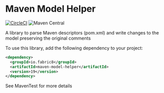 # Maven Model Helper

[![CircleCI](https://img.shields.io/circleci/build/github/fabric8-launcher/maven-model-helper?style=for-the-badge&logo=CircleCI)](https://circleci.com/gh/fabric8-launcher/maven-model-helper)
![Maven Central](https://img.shields.io/maven-central/v/io.fabric8/maven-model-helper?style=for-the-badge)

A library to parse Maven descriptors (pom.xml) and write changes to the model preserving the original comments

To use this library, add the following dependency to your project: 

```xml
<dependency>
  <groupId>io.fabric8</groupId>
  <artifactId>maven-model-helper</artifactId>
  <version>19</version>
</dependency>
```

See MavenTest for more details
